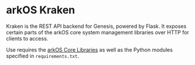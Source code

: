 # arkOS Kraken

Kraken is the REST API backend for Genesis, powered by Flask. It exposes certain parts of the arkOS core system management libraries over HTTP for clients to access.

Use requires the [arkOS Core Libraries](https://git.coderouge.co/arkOS/core) as well as the Python modules specified in `requirements.txt`.
